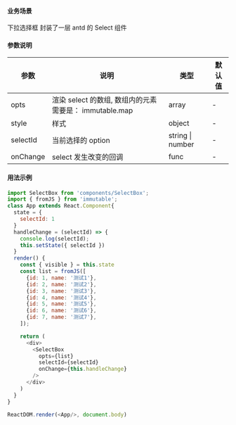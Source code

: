#### 业务场景
下拉选择框
封装了一层 antd 的 Select 组件

#### 参数说明
参数 | 说明 | 类型 | 默认值
--- | --- | --- | ---
opts | 渲染 select 的数组, 数组内的元素需要是： immutable.map | array | -
style | 样式 | object | -
selectId | 当前选择的 option | string &#124; number | -
onChange | select 发生改变的回调 | func | -

#### 用法示例
```javascript
import SelectBox from 'components/SelectBox';
import { fromJS } from 'immutable';
class App extends React.Component{
  state = {
    selectId: 1
  }
  handleChange = (selectId) => {
    console.log(selectId);
    this.setState({ selectId })
  }
  render() {
    const { visible } = this.state
    const list = fromJS([
      {id: 1, name: '测试1'},
      {id: 2, name: '测试2'},
      {id: 3, name: '测试3'},
      {id: 4, name: '测试4'},
      {id: 5, name: '测试5'},
      {id: 6, name: '测试6'},
      {id: 7, name: '测试7'},
    ]);

    return (
      <div>
        <SelectBox
          opts={list}
          selectId={selectId}
          onChange={this.handleChange}
        />
      </div>
    )
  }
}

ReactDOM.render(<App/>, document.body)
```
